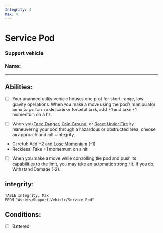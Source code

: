 ```yaml
---
Integrity: 4
Max: 4
---
```

# Service Pod
### Support vehicle
### Name:
<hr>


## Abilities:
- [ ] Your unarmed utility vehicle houses one pilot for short-range, low gravity operations. When you make a move using the pod’s manipulator arms to perform a delicate or forceful task, add +1 and take +1 momentum on a hit.

- [ ] When you [Face Danger](4._Moves/Adventure/Face_Danger.md), [Gain Ground](Gain_Ground.md), or [React Under Fire](React_Under_Fire.md) by maneuvering your pod through a hazardous or obstructed area, choose an approach and roll +integrity.

 * Careful: Add +2 and [Lose Momentum](Lose_Momentum.md) (-1)
 * Reckless: Take +1 momentum on a hit

- [ ] When you make a move while controlling the pod and push its capabilities to the limit, you may take an automatic strong hit. If you do, [Withstand Damage](Withstand_Damage.md) (-2).

## integrity:
```dataview
TABLE Integrity, Max
FROM "Assets/Support_Vehicle/Service_Pod"
```
## Conditions:
- [ ] Battered
